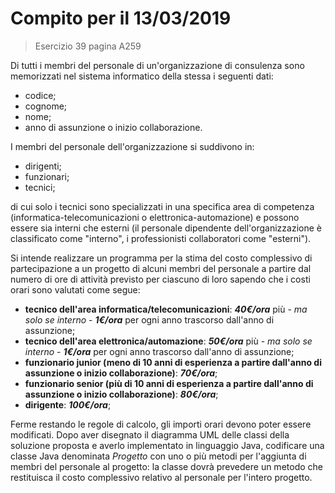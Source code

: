 # Compito per il 13/03/2019
> Esercizio 39 pagina A259


Di tutti i membri del personale di un'organizzazione di consulenza
sono memorizzati nel sistema informatico della stessa i seguenti dati:
* codice;
* cognome;
* nome;
* anno di assunzione o inizio collaborazione.
 
I membri del personale dell'organizzazione si suddivono in:
* dirigenti;
* funzionari;
* tecnici;

di cui solo i tecnici sono specializzati in una specifica area di competenza
(informatica-telecomunicazioni o elettronica-automazione) e possono essere
sia interni che esterni (il personale dipendente dell'organizzazione
è classificato come "interno", i professionisti collaboratori come "esterni").

Si intende realizzare un programma per la stima del costo complessivo
di partecipazione a un progetto di alcuni membri del personale a partire
dal numero di ore di attività previsto per ciascuno di loro sapendo
che i costi orari sono valutati come segue:
- **tecnico dell'area informatica/telecomunicazioni**: **_40€/ora_** più - _ma solo se interno_ -
**_1€/ora_** per ogni anno trascorso dall'anno di assunzione;
- **tecnico dell'area elettronica/automazione**: **_50€/ora_** più - _ma solo se interno_ -
**_1€/ora_** per ogni anno trascorso dall'anno di assunzione;
- **funzionario junior (meno di 10 anni di esperienza a partire dall'anno di assunzione 
o inizio collaborazione)**: **_70€/ora_**;
- **funzionario senior (più di 10 anni di esperienza a partire dall'anno di assunzione
o inizio collaborazione)**: **_80€/ora_**;
- **dirigente**: **_100€/ora_**;

Ferme restando le regole di calcolo, gli importi orari devono poter essere modificati.
Dopo aver disegnato il diagramma UML delle classi della soluzione proposta e averlo
implementato in linguaggio Java, codificare una classe Java denominata _Progetto_
con uno o più metodi per l'aggiunta di membri del personale al progetto:
la classe dovrà prevedere un metodo che restituisca il costo complessivo relativo
al personale per l'intero progetto.
